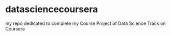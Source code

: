 # datasciencecoursera
my repo dedicated to complete my Course Project of Data Science Track on Coursera
